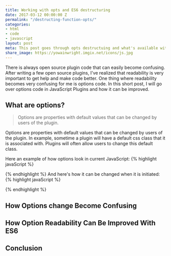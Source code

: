 ```yaml
---
title: Working with opts and ES6 destructuring
date: 2017-03-12 00:00:00 Z
permalink: "/destructing-function-opts/"
categories:
- html
- code
- javascript
layout: post
meta: This post goes through opts destructuing and what's available with ES6 to make JavaScript more readable. 
share_image: https://yowainwright.imgix.net/icons/js.jpg
---
```


There is always open source plugin code that can easily become confusing. After writing a few open source plugins, I've realized that readability is very important to get help and make code better. One thing where readability becomes very confusing for me is options code. In this short post, I will go over options code in JavaScript Plugins and how it can be improved. 

## What are options?

> Options are properties with default values that can be changed by users of the plugin.

Options are properties with default values that can be changed by users of the plugin. In example, sometime a plugin will have a default css class that it is associated with. Plugins will often allow users to change this default class. 

Here an example of how options look in current JavaScript:
{% highlight javaScript %}

{% endhighlight %}
And here's how it can be changed when it is initiated:
{% highlight javaScript %}

{% endhighlight %}

## How Options change Become Confusing

## How Option Readability Can Be Improved With ES6

## Conclusion

